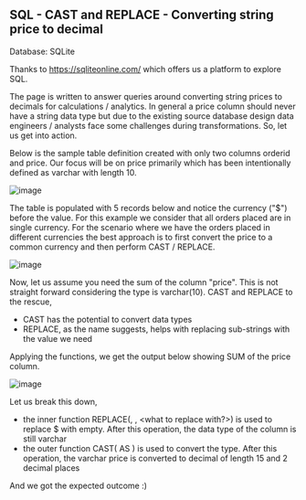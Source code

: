 ## SQL - CAST and REPLACE - Converting string price to decimal

Database: SQLite

Thanks to https://sqliteonline.com/ which offers us a platform to explore SQL.

The page is written to answer queries around converting string prices to decimals for calculations / analytics. In general a price column should never have a string data type but due to the existing source database design data engineers / analysts face some challenges during transformations.
So, let us get into action.

Below is the sample table definition created with only two columns orderid and price. Our focus will be on price primarily which has been intentionally defined as varchar with length 10.

![image](https://user-images.githubusercontent.com/83854194/128607082-531b12ff-3e99-4531-89b5-d6af545d14f3.png)

The table is populated with 5 records below and notice the currency ("$") before the value. For this example we consider that all orders placed are in single currency. For the scenario where we have the orders placed in different currencies the best approach is to first convert the price to a common currency and then perform CAST / REPLACE.

![image](https://user-images.githubusercontent.com/83854194/128607153-ffb96643-414c-4ca4-8cfe-7611a733e666.png)

Now, let us assume you need the sum of the column "price". This is not straight forward considering the type is varchar(10).
CAST and REPLACE to the rescue,
- CAST has the potential to convert data types
- REPLACE, as the name suggests, helps with replacing sub-strings with the value we need

Applying the functions, we get the output below showing SUM of the price column.

![image](https://user-images.githubusercontent.com/83854194/128607430-834f6909-ddfc-4d17-b50e-3d5a17416371.png)

Let us break this down,
- the inner function REPLACE(<column name>, <sub-string to replace>, <what to replace with?>) is used to replace $ with empty. After this operation, the data type of the column is still varchar
- the outer function CAST(<column name> AS <to-be data type>) is used to convert the type. After this operation, the varchar price is converted to decimal of length 15 and 2 decimal places

And we got the expected outcome :)
